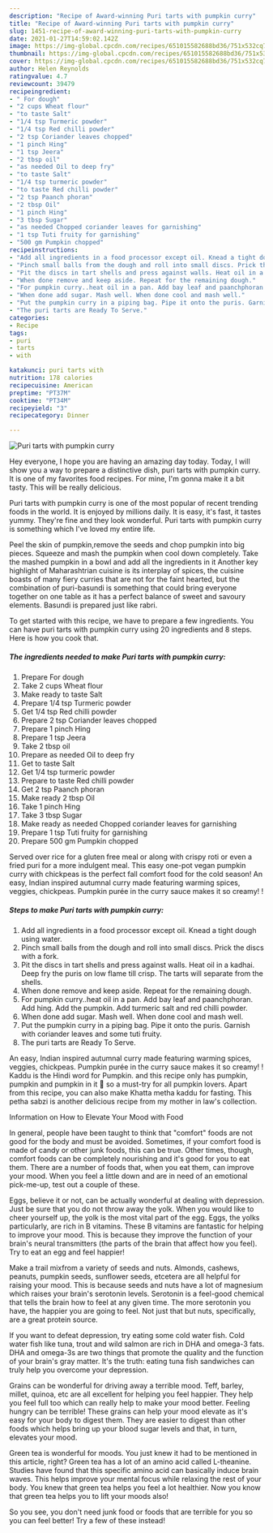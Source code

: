 ```yaml
---
description: "Recipe of Award-winning Puri tarts with pumpkin curry"
title: "Recipe of Award-winning Puri tarts with pumpkin curry"
slug: 1451-recipe-of-award-winning-puri-tarts-with-pumpkin-curry
date: 2021-01-27T14:59:02.142Z
image: https://img-global.cpcdn.com/recipes/651015582688bd36/751x532cq70/puri-tarts-with-pumpkin-curry-recipe-main-photo.jpg
thumbnail: https://img-global.cpcdn.com/recipes/651015582688bd36/751x532cq70/puri-tarts-with-pumpkin-curry-recipe-main-photo.jpg
cover: https://img-global.cpcdn.com/recipes/651015582688bd36/751x532cq70/puri-tarts-with-pumpkin-curry-recipe-main-photo.jpg
author: Helen Reynolds
ratingvalue: 4.7
reviewcount: 39479
recipeingredient:
- " For dough"
- "2 cups Wheat flour"
- "to taste Salt"
- "1/4 tsp Turmeric powder"
- "1/4 tsp Red chilli powder"
- "2 tsp Coriander leaves chopped"
- "1 pinch Hing"
- "1 tsp Jeera"
- "2 tbsp oil"
- "as needed Oil to deep fry"
- "to taste Salt"
- "1/4 tsp turmeric powder"
- "to taste Red chilli powder"
- "2 tsp Paanch phoran"
- "2 tbsp Oil"
- "1 pinch Hing"
- "3 tbsp Sugar"
- "as needed Chopped coriander leaves for garnishing"
- "1 tsp Tuti fruity for garnishing"
- "500 gm Pumpkin chopped"
recipeinstructions:
- "Add all ingredients in a food processor except oil. Knead a tight dough using water."
- "Pinch small balls from the dough and roll into small discs. Prick the discs with a fork."
- "Pit the discs in tart shells and press against walls. Heat oil in a kadhai. Deep fry the puris on low flame till crisp. The tarts will separate from the shells."
- "When done remove and keep aside. Repeat for the remaining dough."
- "For pumpkin curry..heat oil in a pan. Add bay leaf and paanchphoran. Add hing. Add the pumpkin. Add turmeric salt and red chilli powder."
- "When done add sugar. Mash well. When done cool and mash well."
- "Put the pumpkin curry in a piping bag. Pipe it onto the puris. Garnish with coriander leaves and some tuti fruity."
- "The puri tarts are Ready To Serve."
categories:
- Recipe
tags:
- puri
- tarts
- with

katakunci: puri tarts with 
nutrition: 178 calories
recipecuisine: American
preptime: "PT37M"
cooktime: "PT34M"
recipeyield: "3"
recipecategory: Dinner

---
```



![Puri tarts with pumpkin curry](https://img-global.cpcdn.com/recipes/651015582688bd36/751x532cq70/puri-tarts-with-pumpkin-curry-recipe-main-photo.jpg)

Hey everyone, I hope you are having an amazing day today. Today, I will show you a way to prepare a distinctive dish, puri tarts with pumpkin curry. It is one of my favorites food recipes. For mine, I'm gonna make it a bit tasty. This will be really delicious.

Puri tarts with pumpkin curry is one of the most popular of recent trending foods in the world. It is enjoyed by millions daily. It is easy, it's fast, it tastes yummy. They're fine and they look wonderful. Puri tarts with pumpkin curry is something which I've loved my entire life.

Peel the skin of pumpkin,remove the seeds and chop pumpkin into big pieces. Squeeze and mash the pumpkin when cool down completely. Take the mashed pumpkin in a bowl and add all the ingredients in it Another key highlight of Maharashtrian cuisine is its interplay of spices, the cuisine boasts of many fiery curries that are not for the faint hearted, but the combination of puri-basundi is something that could bring everyone together on one table as it has a perfect balance of sweet and savoury elements. Basundi is prepared just like rabri.


To get started with this recipe, we have to prepare a few ingredients. You can have puri tarts with pumpkin curry using 20 ingredients and 8 steps. Here is how you cook that.

<!--inarticleads1-->

##### The ingredients needed to make Puri tarts with pumpkin curry:

1. Prepare  For dough
1. Take 2 cups Wheat flour
1. Make ready to taste Salt
1. Prepare 1/4 tsp Turmeric powder
1. Get 1/4 tsp Red chilli powder
1. Prepare 2 tsp Coriander leaves chopped
1. Prepare 1 pinch Hing
1. Prepare 1 tsp Jeera
1. Take 2 tbsp oil
1. Prepare as needed Oil to deep fry
1. Get to taste Salt
1. Get 1/4 tsp turmeric powder
1. Prepare to taste Red chilli powder
1. Get 2 tsp Paanch phoran
1. Make ready 2 tbsp Oil
1. Take 1 pinch Hing
1. Take 3 tbsp Sugar
1. Make ready as needed Chopped coriander leaves for garnishing
1. Prepare 1 tsp Tuti fruity for garnishing
1. Prepare 500 gm Pumpkin chopped


Served over rice for a gluten free meal or along with crispy roti or even a fried puri for a more indulgent meal. This easy one-pot vegan pumpkin curry with chickpeas is the perfect fall comfort food for the cold season! An easy, Indian inspired autumnal curry made featuring warming spices, veggies, chickpeas. Pumpkin purée in the curry sauce makes it so creamy! ! 

<!--inarticleads2-->

##### Steps to make Puri tarts with pumpkin curry:

1. Add all ingredients in a food processor except oil. Knead a tight dough using water.
1. Pinch small balls from the dough and roll into small discs. Prick the discs with a fork.
1. Pit the discs in tart shells and press against walls. Heat oil in a kadhai. Deep fry the puris on low flame till crisp. The tarts will separate from the shells.
1. When done remove and keep aside. Repeat for the remaining dough.
1. For pumpkin curry..heat oil in a pan. Add bay leaf and paanchphoran. Add hing. Add the pumpkin. Add turmeric salt and red chilli powder.
1. When done add sugar. Mash well. When done cool and mash well.
1. Put the pumpkin curry in a piping bag. Pipe it onto the puris. Garnish with coriander leaves and some tuti fruity.
1. The puri tarts are Ready To Serve.


An easy, Indian inspired autumnal curry made featuring warming spices, veggies, chickpeas. Pumpkin purée in the curry sauce makes it so creamy! ! Kaddu is the Hindi word for Pumpkin. and this recipe only has pumpkin, pumpkin and pumpkin in it 🙂 so a must-try for all pumpkin lovers. Apart from this recipe, you can also make Khatta metha kaddu for fasting. This petha sabzi is another delicious recipe from my mother in law&#39;s collection. 

Information on How to Elevate Your Mood with Food


In general, people have been taught to think that "comfort" foods are not good for the body and must be avoided. Sometimes, if your comfort food is made of candy or other junk foods, this can be true. Other times, though, comfort foods can be completely nourishing and it's good for you to eat them. There are a number of foods that, when you eat them, can improve your mood. When you feel a little down and are in need of an emotional pick-me-up, test out a couple of these.

Eggs, believe it or not, can be actually wonderful at dealing with depression. Just be sure that you do not throw away the yolk. When you would like to cheer yourself up, the yolk is the most vital part of the egg. Eggs, the yolks particularly, are rich in B vitamins. These B vitamins are fantastic for helping to improve your mood. This is because they improve the function of your brain's neural transmitters (the parts of the brain that affect how you feel). Try to eat an egg and feel happier!

Make a trail mixfrom a variety of seeds and nuts. Almonds, cashews, peanuts, pumpkin seeds, sunflower seeds, etcetera are all helpful for raising your mood. This is because seeds and nuts have a lot of magnesium which raises your brain's serotonin levels. Serotonin is a feel-good chemical that tells the brain how to feel at any given time. The more serotonin you have, the happier you are going to feel. Not just that but nuts, specifically, are a great protein source.

If you want to defeat depression, try eating some cold water fish. Cold water fish like tuna, trout and wild salmon are rich in DHA and omega-3 fats. DHA and omega-3s are two things that promote the quality and the function of your brain's gray matter. It's the truth: eating tuna fish sandwiches can truly help you overcome your depression. 

Grains can be wonderful for driving away a terrible mood. Teff, barley, millet, quinoa, etc are all excellent for helping you feel happier. They help you feel full too which can really help to make your mood better. Feeling hungry can be terrible! These grains can help your mood elevate as it's easy for your body to digest them. They are easier to digest than other foods which helps bring up your blood sugar levels and that, in turn, elevates your mood.

Green tea is wonderful for moods. You just knew it had to be mentioned in this article, right? Green tea has a lot of an amino acid called L-theanine. Studies have found that this specific amino acid can basically induce brain waves. This helps improve your mental focus while relaxing the rest of your body. You knew that green tea helps you feel a lot healthier. Now you know that green tea helps you to lift your moods also!

So you see, you don't need junk food or foods that are terrible for you so you can feel better! Try a few of these instead!

